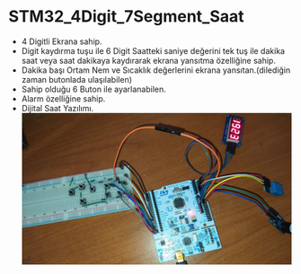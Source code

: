 # STM32_4Digit_7Segment_Saat
* 4 Digitli Ekrana sahip.
* Digit kaydırma tuşu ile 6 Digit Saatteki saniye değerini tek tuş ile dakika saat veya saat dakikaya kaydırarak ekrana yansıtma özelliğine sahip.
* Dakika başı Ortam Nem ve Sıcaklık değerlerini ekrana yansıtan.(dilediğin zaman butonlada ulaşılabilen)
* Sahip olduğu 6 Buton ile ayarlanabilen.
* Alarm özelliğine sahip.
* Dijital Saat Yazılımı.
![3DPCB](https://github.com/mesihcelik/STM32_4Digit_7Segment_Saat/blob/1a286ab6a0fa34269d9d0793339683827a774008/Genel%20Resim/Saat1.jpeg)
